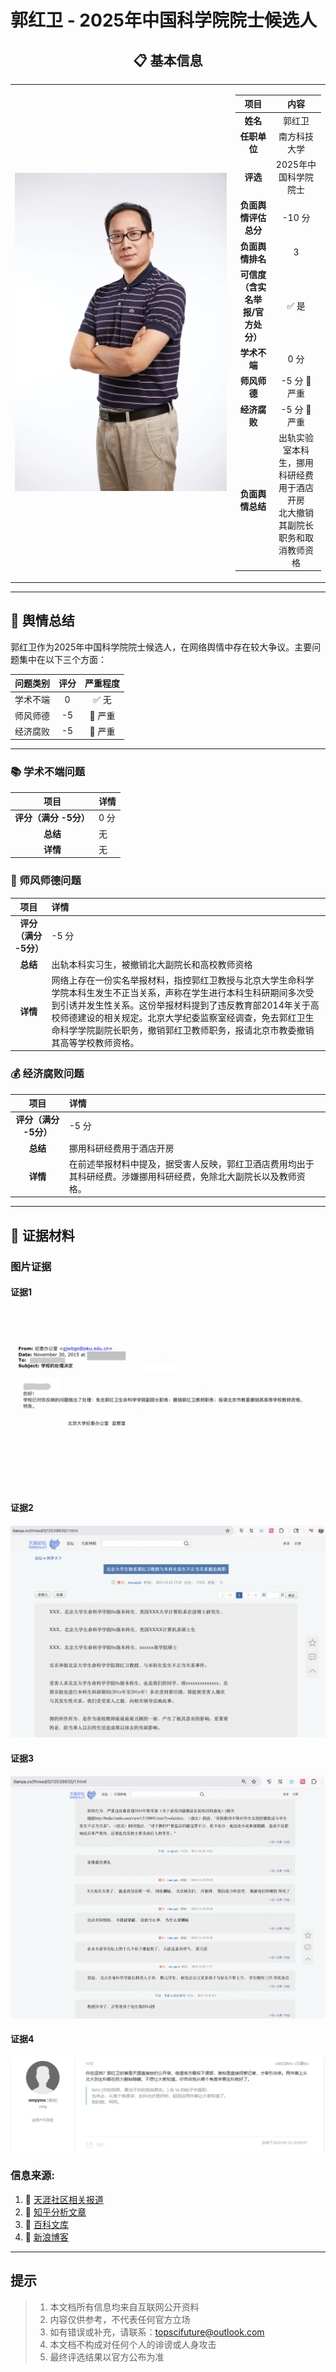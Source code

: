 # 郭红卫 - 2025年中国科学院院士候选人

<div align="center">

## 📋 基本信息

<table>
<tr>
<td width="70%" align="center">


<img src="../images/3_kexue_guohongwei/3_ip.jpg" alt="照片" width="400%">



</td>
<td width="30%">

|         **项目**          |                  **内容**                   |
|:-----------------------:|:-----------------------------------------:|
|         **姓名**          |                    郭红卫                    |
|        **任职单位**         |                  南方科技大学                   |
|         **评选**          |               2025年中国科学院院士                |
|      **负面舆情评估总分**       |                   -10 分                   |
|       **负面舆情排名**        |                     3                     |
| **可信度<br>（含实名举报/官方处分）** |                    ✅ 是                    |
|        **学术不端**         |                    0 分                    |
|        **师风师德**         |                -5 分 🔴 严重                 |
|        **经济腐败**         |                -5 分 🔴 严重                 |
|       **负面舆情总结**        | 出轨实验室本科生，挪用科研经费用于酒店开房<br>北大撤销其副院长职务和取消教师资格 |

</td>
</tr>
</table>
</div>

---

## 🔭 舆情总结

郭红卫作为2025年中国科学院院士候选人，在网络舆情中存在较大争议。主要问题集中在以下三个方面：

| 问题类别 | 评分 | 严重程度 |
|:---:|:---:|:---:|
| 学术不端 | 0 | ✅ 无 |
| 师风师德 | -5 | 🔴 严重 |
| 经济腐败 | -5 | 🔴 严重 |

---

### 📚 学术不端问题

|       项目       | 详情                                       |
|:--------------:|:-----------------------------------------|
| **评分（满分 -5分）** | 0 分                                      |
|     **总结**     | 无                     |
|     **详情**     | 无 |




### 👥 师风师德问题


|       项目       | 详情                                       |
|:--------------:|:-----------------------------------------|
| **评分（满分 -5分）** | -5 分                                      |
|     **总结**     | 出轨本科实习生，被撤销北大副院长和高校教师资格                     |
|     **详情**     | 网络上存在一份实名举报材料，指控郭红卫教授与北京大学生命科学学院本科生发生不正当关系，声称在学生进行本科生科研期间多次受到引诱并发生性关系。这份举报材料提到了违反教育部2014年关于高校师德建设的相关规定。北京大学纪委监察室经调查，免去郭红卫生命科学学院副院长职务，撤销郭红卫教师职务，报请北京市教委撤销其高等学校教师资格。 |



### 💰 经济腐败问题

|       项目       | 详情                                       |
|:--------------:|:-----------------------------------------|
| **评分（满分 -5分）** | -5 分                                      |
|     **总结**     | 挪用科研经费用于酒店开房                     |
|     **详情**     | 在前述举报材料中提及，据受害人反映，郭红卫酒店费用均出于其科研经费。涉嫌挪用科研经费，免除北大副院长以及教师资格。 |


---

## 📎 证据材料

### 图片证据

#### 证据1 
![证据1](../images/3_kexue_guohongwei/3_p1.png)

#### 证据2
![证据2](../images/3_kexue_guohongwei/3_p2.png)

#### 证据3 
![证据3](../images/3_kexue_guohongwei/3_p3.png)

#### 证据4 
![证据4](../images/3_kexue_guohongwei/3_p4.png)


### 信息来源:

1. 🔗 [天涯社区相关报道](https://tianya.cv/thread/0/12539835/1.html)
2. 🔗 [知乎分析文章](https://www.zhihu.com/question/38901048)
3. 🔗 [百科文库](https://www.bkwk.cn/article/jmbdghwsjsnxzxyllzy-a19893972.html)
4. 🔗 [新浪博客](https://blog.sina.com.cn/s/blog_637716960102wmax.html)
 
---

## 提示

> 
> 1. 本文档所有信息均来自互联网公开资料
> 2. 内容仅供参考，不代表任何官方立场
> 3. 如有错误或补充，请联系：topscifuture@outlook.com
> 4. 本文档不构成对任何个人的诽谤或人身攻击
> 5. 最终评选结果以官方公布为准